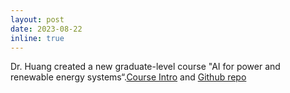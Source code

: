 ```yaml
---
layout: post
date: 2023-08-22 
inline: true
---
```


Dr. Huang created a new graduate-level course "AI for power and renewable energy systems“.[Course Intro](https://mines0-my.sharepoint.com/:b:/g/personal/qiuhuahuang_mines_edu/EW5kejZNATBJnfpZUDYF49sBCzoiyy4uVzqxYTBo3B3wEw?e=BDV8nT) and [Github repo](https://github.com/PIC-Lab/EENG598_AI4Power)
